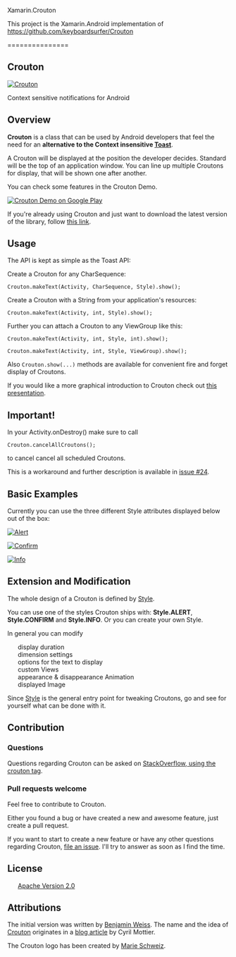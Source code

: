 Xamarin.Crouton
<p>This project is the Xamarin.Android implementation of <a href='https://github.com/keyboardsurfer/Crouton'> https://github.com/keyboardsurfer/Crouton </a> </p>
===============

<article class="markdown-body entry-content" itemprop="mainContentOfPage"><h1>
<a name="user-content-crouton" class="anchor" href="#crouton" aria-hidden="true"><span class="octicon octicon-link"></span></a>Crouton</h1>

<p><a href="https://camo.githubusercontent.com/01dfc06abb8d9c1f8fec83e723caf8e2fa804fd7/68747470733a2f2f7261772e6769746875622e636f6d2f6b6579626f6172647375726665722f43726f75746f6e2f6d61737465722f73616d706c652f7372632f6d61696e2f7265732f6472617761626c652d78686470692f69635f6c61756e636865722e706e67" target="_blank"><img src="https://camo.githubusercontent.com/01dfc06abb8d9c1f8fec83e723caf8e2fa804fd7/68747470733a2f2f7261772e6769746875622e636f6d2f6b6579626f6172647375726665722f43726f75746f6e2f6d61737465722f73616d706c652f7372632f6d61696e2f7265732f6472617761626c652d78686470692f69635f6c61756e636865722e706e67" alt="Crouton" title="Crouton logo" data-canonical-src="https://raw.github.com/keyboardsurfer/Crouton/master/sample/src/main/res/drawable-xhdpi/ic_launcher.png" style="max-width:100%;"></a></p>

<p>Context sensitive notifications for Android</p>

<h2>
<a name="user-content-overview" class="anchor" href="#overview" aria-hidden="true"><span class="octicon octicon-link"></span></a>Overview</h2>

<p><strong>Crouton</strong> is a class that can be used by Android developers that feel the need for an <strong>alternative to the Context insensitive <a href="http://developer.android.com/reference/android/widget/Toast.html">Toast</a></strong>.</p>

<p>A Crouton will be displayed at the position the developer decides.
Standard will be the top of an application window.
You can line up multiple Croutons for display, that will be shown one after another.</p>

<p>You can check some features in the Crouton Demo.</p>

<p><a href="http://play.google.com/store/apps/details?id=de.keyboardsurfer.app.demo.crouton">
  <img alt="Crouton Demo on Google Play" src="https://camo.githubusercontent.com/9e1a34e84a09c0f95303da060457aea4a8899f85/687474703a2f2f646576656c6f7065722e616e64726f69642e636f6d2f696d616765732f6272616e642f656e5f67656e657269635f7267625f776f5f36302e706e67" data-canonical-src="http://developer.android.com/images/brand/en_generic_rgb_wo_60.png" style="max-width:100%;"></a></p>

<p>If you're already using Crouton and just want to download the latest version of the library, follow <a href="http://search.maven.org/#search%7Cga%7C1%7Cg%3A%22de.keyboardsurfer.android.widget%22">this link</a>.</p>

<h2>
<a name="user-content-usage" class="anchor" href="#usage" aria-hidden="true"><span class="octicon octicon-link"></span></a>Usage</h2>

<p>The API is kept as simple as the Toast API:</p>

<p>Create a Crouton for any CharSequence:</p>

<pre><code>Crouton.makeText(Activity, CharSequence, Style).show();
</code></pre>

<p>Create a Crouton with a String from your application's resources:</p>

<pre><code>Crouton.makeText(Activity, int, Style).show();
</code></pre>

<p>Further you can attach a Crouton to any ViewGroup like this:</p>

<pre><code>Crouton.makeText(Activity, int, Style, int).show();

Crouton.makeText(Activity, int, Style, ViewGroup).show();
</code></pre>

<p>Also <code>Crouton.show(...)</code> methods are available for convenient fire and forget display of Croutons. </p>

<p>If you would like a more graphical introduction to Crouton check out <a href="https://speakerdeck.com/keyboardsurfer/crouton-devfest-berlin-2012">this presentation</a>.</p>

<h2>
<a name="user-content-important" class="anchor" href="#important" aria-hidden="true"><span class="octicon octicon-link"></span></a>Important!</h2>

<p>In your Activity.onDestroy() make sure to call</p>

<pre><code>Crouton.cancelAllCroutons();
</code></pre>

<p>to cancel cancel all scheduled Croutons.</p>

<p>This is a workaround and further description is available in <a href="https://github.com/keyboardsurfer/Crouton/issues/24">issue #24</a>.</p>

<h2>
<a name="user-content-basic-examples" class="anchor" href="#basic-examples" aria-hidden="true"><span class="octicon octicon-link"></span></a>Basic Examples</h2>

<p>Currently you can use the three different Style attributes displayed below out of the box:</p>

<p><a href="https://github.com/keyboardsurfer/Crouton/raw/master/res/Alert.png" target="_blank"><img src="https://github.com/keyboardsurfer/Crouton/raw/master/res/Alert.png" alt="Alert" title="Example of Style.ALERT" style="max-width:100%;"></a></p>

<p><a href="https://github.com/keyboardsurfer/Crouton/raw/master/res/Confirm.png" target="_blank"><img src="https://github.com/keyboardsurfer/Crouton/raw/master/res/Confirm.png" alt="Confirm" title="Example of Style.CONFIRM" style="max-width:100%;"></a></p>

<p><a href="https://github.com/keyboardsurfer/Crouton/raw/master/res/Info.png" target="_blank"><img src="https://github.com/keyboardsurfer/Crouton/raw/master/res/Info.png" alt="Info" title="Example of Style.INFO" style="max-width:100%;"></a></p>

<h2>
<a name="user-content-extension-and-modification" class="anchor" href="#extension-and-modification" aria-hidden="true"><span class="octicon octicon-link"></span></a>Extension and Modification</h2>

<p>The whole design of a Crouton is defined by  <a href="https://github.com/slown1/Xamarin.Crouton/blob/master/AndroidCrouton/CroutonLibrary/Style.cs">Style</a>.</p>

<p>You can use one of the styles Crouton ships with: <strong>Style.ALERT</strong>, <strong>Style.CONFIRM</strong> and <strong>Style.INFO</strong>. Or you can create your own Style.</p>

<p>In general you can modify</p>

<ul class="task-list">
<li>display duration</li>
<li>dimension settings</li>
<li>options for the text to display</li>
<li>custom Views</li>
<li>appearance &amp; disappearance Animation</li>
<li>displayed Image</li>
</ul><p>Since <a href="https://github.com/keyboardsurfer/Crouton/blob/master/library/src/de/keyboardsurfer/android/widget/crouton/Style.java">Style</a> is the general entry point for tweaking Croutons, go and see for yourself what can be done with it.</p>

<h2>
<a name="user-content-contribution" class="anchor" href="#contribution" aria-hidden="true"><span class="octicon octicon-link"></span></a>Contribution</h2>

<h3>
<a name="user-content-questions" class="anchor" href="#questions" aria-hidden="true"><span class="octicon octicon-link"></span></a>Questions</h3>

<p>Questions regarding Crouton can be asked on <a href="http://stackoverflow.com/questions/tagged/crouton">StackOverflow, using the crouton tag</a>.</p>

<h3>
<a name="user-content-pull-requests-welcome" class="anchor" href="#pull-requests-welcome" aria-hidden="true"><span class="octicon octicon-link"></span></a>Pull requests welcome</h3>

<p>Feel free to contribute to Crouton.</p>

<p>Either you found a bug or have created a new and awesome feature, just create a pull request.</p>

<p>If you want to start to create a new feature or have any other questions regarding Crouton, <a href="https://github.com/slown1/Xamarin.Crouton/issues/new">file an issue</a>.
I'll try to answer as soon as I find the time.</p>

<h2>
<a name="user-content-license" class="anchor" href="#license" aria-hidden="true"><span class="octicon octicon-link"></span></a>License</h2>

<ul class="task-list">
<li><a href="http://www.apache.org/licenses/LICENSE-2.0.html">Apache Version 2.0</a></li>
</ul><h2>
<a name="user-content-attributions" class="anchor" href="#attributions" aria-hidden="true"><span class="octicon octicon-link"></span></a>Attributions</h2>

<p>The initial version was written by  <a href="https://plus.google.com/u/0/117509657298845443204?rel=author">Benjamin Weiss</a>.
The name and the idea of <a href="https://github.com/keyboardsurfer/Crouton/blob/master/library/src/de/keyboardsurfer/android/widget/crouton/Crouton.java">Crouton</a> originates in a <a href="http://android.cyrilmottier.com/?p=773">blog article</a> by Cyril Mottier.</p>

<p>The Crouton logo has been created by <a href="http://marie-schweiz.de">Marie Schweiz</a>.</p></article>

